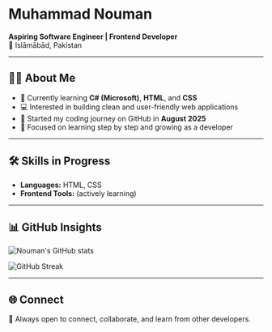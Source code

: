 # Muhammad Nouman

**Aspiring Software Engineer | Frontend Developer**  
📍 Islāmābād, Pakistan  

---

## 👨‍💻 About Me
- 🌱 Currently learning **C# (Microsoft)**, **HTML**, and **CSS**  
- 💻 Interested in building clean and user-friendly web applications  
- 🚀 Started my coding journey on GitHub in **August 2025**  
- 🎯 Focused on learning step by step and growing as a developer  

---

## 🛠 Skills in Progress
- **Languages:** HTML, CSS
- **Frontend Tools:** (actively learning)  

---

## 📊 GitHub Insights
![Nouman's GitHub stats](https://github-readme-stats.vercel.app/api?username=muhammadnoumanalicoding&show_icons=true&theme=tokyonight)

![GitHub Streak](https://github-readme-streak-stats.herokuapp.com/?user=muhammadnoumanalicoding&theme=tokyonight)

---

## 🌐 Connect
💬 Always open to connect, collaborate, and learn from other developers.  
